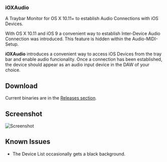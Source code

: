 ### iOXAudio
A Traybar Monitor for OS X 10.11+ to establish Audio Connections with iOS Devices.

With OS X 10.11 and iOS 9 a convenient way to establish Inter-Device Audio Connection was introduced. This feature is hidden within the Audio-MIDI-Setup.

<b>iOXAudio</b> introduces a convenient way to access iOS Devices from the tray bar and enable audio funcionality.
Once a connection has been established, the device should appear as an audio input device
in the DAW of your choice.


## Download

Current binaries are in the [Releases section](https://github.com/sieren/ioxaudio/releases).

## Screenshot

![Screenshot](https://github.com/sieren/ioxaudio/raw/master/media/screenshot.png)


## Known Issues

  - The Device List occasionally gets a black background.

